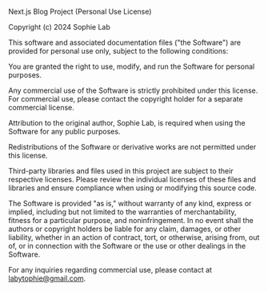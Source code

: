 Next.js Blog Project (Personal Use License)

Copyright (c) 2024 Sophie Lab

This software and associated documentation files ("the Software") are provided for personal use only, subject to the following conditions:

You are granted the right to use, modify, and run the Software for personal purposes.

Any commercial use of the Software is strictly prohibited under this license. For commercial use, please contact the copyright holder for a separate commercial license.

Attribution to the original author, Sophie Lab, is required when using the Software for any public purposes.

Redistributions of the Software or derivative works are not permitted under this license.

Third-party libraries and files used in this project are subject to their respective licenses. Please review the individual licenses of these files and libraries and ensure compliance when using or modifying this source code.

The Software is provided "as is," without warranty of any kind, express or implied, including but not limited to the warranties of merchantability, fitness for a particular purpose, and noninfringement. In no event shall the authors or copyright holders be liable for any claim, damages, or other liability, whether in an action of contract, tort, or otherwise, arising from, out of, or in connection with the Software or the use or other dealings in the Software.

For any inquiries regarding commercial use, please contact at labytophie@gmail.com.